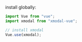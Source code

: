 install globally:
```javascript
import Vue from "vue";
import xmodal from "xmodal-vue";

// install xmodal
Vue.use(xmodal);
```